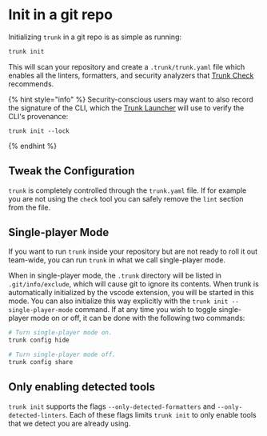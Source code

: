 # Init in a git repo

Initializing `trunk` in a git repo is as simple as running:

```bash
trunk init
```

This will scan your repository and create a `.trunk/trunk.yaml` file which enables all the linters, formatters, and security analyzers that [Trunk Check](../check/) recommends.

{% hint style="info" %}
Security-conscious users may want to also record the signature of the CLI, which the  [Trunk Launcher](../reference/components.md#trunk-launcher) will use to verify the CLI's provenance:

```
trunk init --lock
```
{% endhint %}

## Tweak the Configuration

`trunk` is completely controlled through the `trunk.yaml` file. If for example you are not using the `check` tool you can safely remove the `lint` section from the file.

## Single-player Mode

If you want to run `trunk` inside your repository but are not ready to roll it out team-wide, you can run `trunk` in what we call single-player mode.

When in single-player mode, the `.trunk` directory will be listed in `.git/info/exclude`, which will cause git to ignore its contents. When trunk is automatically initialized by the vscode extension, you will be started in this mode. You can also initialize this way explicitly with the `trunk init --single-player-mode` command. If at any time you wish to toggle single-player mode on or off, it can be done with the following two commands:

```bash
# Turn single-player mode on.
trunk config hide
```

```bash
# Turn single-player mode off.
trunk config share
```

## Only enabling detected tools

`trunk init` supports the flags `--only-detected-formatters` and `--only-detected-linters`. Each of these flags limits `trunk init` to only enable tools that we detect you are already using.
